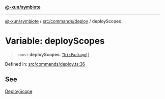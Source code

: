 [**@-xun/symbiote**](../../../../README.md)

***

[@-xun/symbiote](../../../../README.md) / [src/commands/deploy](../README.md) / deployScopes

# Variable: deployScopes

> `const` **deployScopes**: [`ThisPackage`](../../../configure/enumerations/ThisPackageGlobalScope.md#thispackage)[]

Defined in: [src/commands/deploy.ts:36](https://github.com/Xunnamius/symbiote/blob/0a3ecc9e8bdf9588a85b031431b4261e563bc762/src/commands/deploy.ts#L36)

## See

[DeployScope](../../../configure/enumerations/ThisPackageGlobalScope.md)
